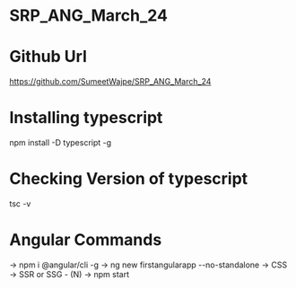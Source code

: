# SRP_ANG_March_24

# Github Url
https://github.com/SumeetWajpe/SRP_ANG_March_24

# Installing typescript
npm install -D typescript -g 

# Checking Version of typescript 
tsc -v

# Angular Commands

-> npm i @angular/cli -g
-> ng new firstangularapp --no-standalone
    -> CSS
    -> SSR or SSG - (N)
-> npm start
